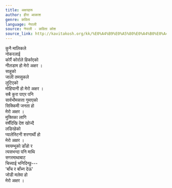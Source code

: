 ```yaml
---
title: अक्षरहरू
author: हीरा आकाश
genre: कविता
language: नेपाली
source: नेपाली - कविता कोश
source_link: http://kavitakosh.org/kk/%E0%A4%B9%E0%A5%80%E0%A4%B0%E0%A4%BE_%E0%A4%86%E0%A4%95%E0%A4%BE%E0%A4%B6
---
```


कुनै मालिकले  
नोकरलाई  
कोर्रै कोर्राले हिर्काएको  
नीलडाम हो मेरो अक्षर ।  
साहूको  
जाली तमसुकले  
लुटिएको  
मोहियानी हो मेरो अक्षर ।  
सबै कुरा पाएर पनि  
सार्वभौमसत्ता गुमाएको  
सिक्किमी जनता हो  
मेरो अक्षर ।  
मुक्तिका लागि  
वर्षौंदेखि देश खोज्दै  
लडिरहेको  
प्यालेस्टिनी शरणार्थी हो  
मेरो अक्षर ।  
स्वयम्भूको डाँडो र  
त्यसभन्दा पनि माथि  
सगरमाथाबाट  
चिच्याई भनिदिन्छु---  
'बाँच र बाँच्न देऊ'  
जोडी मलेवा हो  
मेरो अक्षर ।
